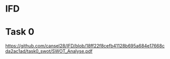 # IFD
# Task 0
https://github.com/cansel28/IFD/blob/18ff22f8cefb41128b695a684e17668cda2ac1ad/task0_swot/SWOT_Analyse.pdf
